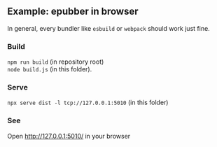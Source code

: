 ## Example: epubber in browser

In general, every bundler like `esbuild` or `webpack` should work just fine. 

### Build

`npm run build` (in repository root)  
`node build.js` (in this folder).

### Serve

`npx serve dist -l tcp://127.0.0.1:5010` (in this folder)

### See

Open http://127.0.0.1:5010/ in your browser
